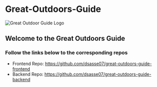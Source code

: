 # Great-Outdoors-Guide

<img src="https://i.imgur.com/rHRSUxY.png" alt="Great Outdoor Guide Logo"   />

## Welcome to the Great Outdoors Guide
### Follow the links below to the corresponding repos
* Frontend Repo: https://github.com/dsasse07/great-outdoors-guide-frontend
* Backend Repo: https://github.com/dsasse07/great-outdoors-guide-backend
